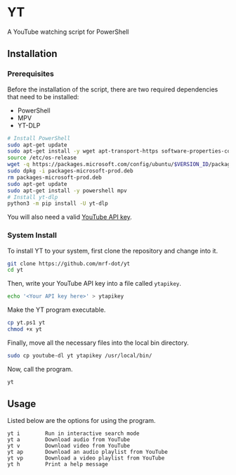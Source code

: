 # YT

A YouTube watching script for PowerShell

## Installation

### Prerequisites

Before the installation of the script, there are two required dependencies that need to be installed:

* PowerShell
* MPV
* YT-DLP

```sh
# Install PowerShell
sudo apt-get update
sudo apt-get install -y wget apt-transport-https software-properties-common
source /etc/os-release
wget -q https://packages.microsoft.com/config/ubuntu/$VERSION_ID/packages-microsoft-prod.deb
sudo dpkg -i packages-microsoft-prod.deb
rm packages-microsoft-prod.deb
sudo apt-get update
sudo apt-get install -y powershell mpv
# Install yt-dlp
python3 -m pip install -U yt-dlp
```

You will also need a valid [YouTube API key](https://console.cloud.google.com/apis/credentials).

### System Install

To install YT to your system, first clone the repository and change into it.

```sh
git clone https://github.com/mrf-dot/yt
cd yt
```

Then, write your YouTube API key into a file called `ytapikey`.

```sh
echo '<Your API key here>' > ytapikey
```

Make the YT program executable.

```sh
cp yt.ps1 yt
chmod +x yt
```

Finally, move all the necessary files into the local bin directory.

```sh
sudo cp youtube-dl yt ytapikey /usr/local/bin/
```

Now, call the program.

```sh
yt
```

## Usage

Listed below are the options for using the program.

```
yt i		Run in interactive search mode
yt a		Download audio from YouTube
yt v		Download video from YouTube
yt ap		Download an audio playlist from YouTube
yt vp		Download a video playlist from YouTube
yt h		Print a help message
```
